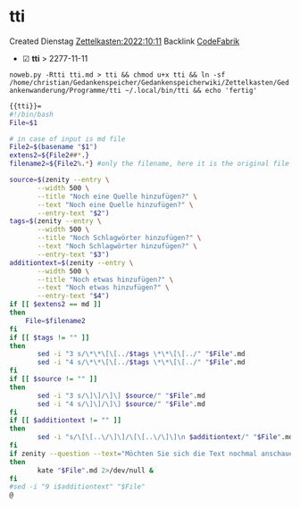 # tti
Created Dienstag [Zettelkasten:2022:10:11]()
Backlink [CodeFabrik]()

* ☑ **tti**  >  2277-11-11


``noweb.py -Rtti tti.md > tti && chmod u+x tti && ln -sf /home/christian/Gedankenspeicher/Gedankenspeicherwiki/Zettelkasten/Gedankenwanderung/Programme/tti ~/.local/bin/tti && echo 'fertig'``

```bash
{{tti}}=
#!/bin/bash
File=$1

# in case of input is md file
File2=$(basename "$1")
extens2=${File2##*.}
filename2=${File2%.*} #only the filename, here it is the original file

source=$(zenity --entry \
	   --width 500 \
	   --title "Noch eine Quelle hinzufügen?" \
	   --text "Noch eine Quelle hinzufügen?" \
	   --entry-text "$2")
tags=$(zenity --entry \
	   --width 500 \
	   --title "Noch Schlagwörter hinzufügen?" \
	   --text "Noch Schlagwörter hinzufügen?" \
	   --entry-text "$3")
additiontext=$(zenity --entry \
	   --width 500 \
	   --title "Noch etwas hinzufügen?" \
	   --text "Noch etwas hinzufügen?" \
	   --entry-text "$4")
if [[ $extens2 == md ]]
then
	File=$filename2
fi
if [[ $tags != "" ]]
then
	   sed -i "3 s/\*\*\[\[../$tags \*\*\[\[../" "$File".md
	   sed -i "4 s/\*\*\[\[../$tags \*\*\[\[../" "$File".md
fi
if [[ $source != "" ]]
then
	   sed -i "3 s/\]\]/\]\] $source/" "$File".md
	   sed -i "4 s/\]\]/\]\] $source/" "$File".md
fi
if [[ $additiontext != "" ]]
then
	   sed -i "s/\[\[..\/\]\]/\[\[..\/\]\]\n $additiontext/" "$File".md
fi
if zenity --question --text="Möchten Sie sich die Text nochmal anschauen?"
then 
	   kate "$File".md 2>/dev/null &
fi
#sed -i "9 i$additiontext" "$File"
@
```

